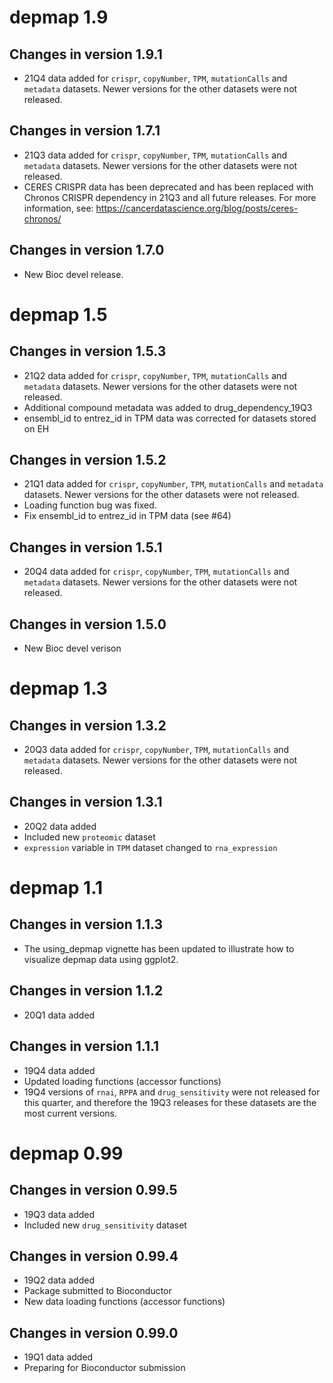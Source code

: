 # depmap 1.9

## Changes in version 1.9.1

- 21Q4 data added for `crispr`, `copyNumber`, `TPM`, `mutationCalls`
  and `metadata` datasets. Newer versions for the other datasets were
  not released.

## Changes in version 1.7.1

- 21Q3 data added for `crispr`, `copyNumber`, `TPM`, `mutationCalls`
  and `metadata` datasets. Newer versions for the other datasets were
  not released.
- CERES CRISPR data has been deprecated and has been replaced with Chronos
  CRISPR dependency in 21Q3 and all future releases. For more information, see:
  https://cancerdatascience.org/blog/posts/ceres-chronos/

## Changes in version 1.7.0

- New Bioc devel release.

# depmap 1.5

## Changes in version 1.5.3

- 21Q2 data added for `crispr`, `copyNumber`, `TPM`, `mutationCalls`
  and `metadata` datasets. Newer versions for the other datasets were
  not released.
- Additional compound metadata was added to drug_dependency_19Q3
- ensembl_id to entrez_id in TPM data was corrected for datasets stored on EH

## Changes in version 1.5.2

- 21Q1 data added for `crispr`, `copyNumber`, `TPM`, `mutationCalls`
  and `metadata` datasets. Newer versions for the other datasets were
  not released.
- Loading function bug was fixed.
- Fix ensembl_id to entrez_id in TPM data (see #64)

## Changes in version 1.5.1

- 20Q4 data added for `crispr`, `copyNumber`, `TPM`, `mutationCalls`
  and `metadata` datasets. Newer versions for the other datasets
  were not released.

## Changes in version 1.5.0

- New Bioc devel verison

# depmap 1.3

## Changes in version 1.3.2

- 20Q3 data added for `crispr`, `copyNumber`, `TPM`, `mutationCalls`
  and `metadata` datasets. Newer versions for the other datasets
  were not released.

## Changes in version 1.3.1

- 20Q2 data added
- Included new `proteomic` dataset
- `expression` variable in `TPM` dataset changed to `rna_expression`

# depmap 1.1

## Changes in version 1.1.3

- The using_depmap vignette has been updated to illustrate how to
  visualize depmap data using ggplot2.

## Changes in version 1.1.2

- 20Q1 data added

## Changes in version 1.1.1

- 19Q4 data added
- Updated loading functions (accessor functions)
- 19Q4 versions of `rnai`, `RPPA` and `drug_sensitivity` were not
  released for this quarter, and therefore the 19Q3 releases for
  these datasets are the most current versions.

# depmap 0.99

## Changes in version 0.99.5

- 19Q3 data added
- Included new `drug_sensitivity` dataset

## Changes in version 0.99.4

- 19Q2 data added
- Package submitted to Bioconductor
- New data loading functions (accessor functions)

## Changes in version 0.99.0

- 19Q1 data added
- Preparing for Bioconductor submission
